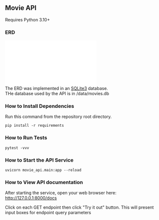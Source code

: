 ## Movie API

Requires Python 3.10+  

### ERD 
![Moive API ERD](../data/movie-api-erd.pdf "Moview API ERD")  
The ERD was implemented in an [SQLite3](https://www.sqlite.org/index.html) database.  
THe database used by the API is in /data/movies.db  


### How to Install Dependencies
Run this command from the repository root directory.
  
`pip install -r requirements`  
 

### How to Run Tests  

`pytest -vvv`  

### How to Start the API Service
`uvicorn movie_api.main:app --reload`  


### How to View API documentation
After starting the service, open your web browser here:  
http://127.0.0.1:8000/docs  

Click on each GET endpoint then click "Try it out" button.
This will present input boxes for endpoint query parameters

